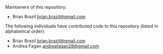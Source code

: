 Maintainers of this repository:

* Brian Brazil <brian.brazil@gmail.com>

The following individuals have contributed code to this repository
(listed in alphabetical order):

* Brian Brazil <brian.brazil@gmail.com>
* Andrea Fagan <andreafagan28@gmail.com>


